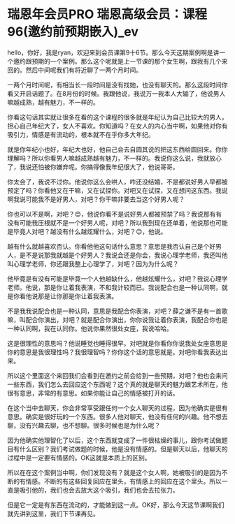 # 瑞恩年会员PRO 瑞恩高级会员：课程96(邀约前预期嵌入)_ev

hello，你好，我是ryan，欢迎来到会员课第9十6节。那么今天这期案例啊是讲一个邀约跟预期的一个案例。那么这个呢就是上一节课的那个女生啊，跟我有几个来回的。然后中间呢我们有将近聊了一两个月时间。

一两个月时间呢，有相当长一段时间是没有找她，也没有聊天的。那么这段时间你看又开启话题了。在8月份的时候。我跟他说，我说万一我本人大输了，他说男人嘛越成熟，越有魅力，不一样的。

你看这句话其实就让很多在看的这个课程的很多就是年纪认为自己比较大的男人，担心自己年纪大了，女人不喜欢。你知道吗？在女人的内心当中啊，如果他对你有吸引力，情感是有流动的，根本就不在乎你多大年纪。

就是你年纪小也好，年纪大也好，他自己会去自圆其说的把这东西给圆回来。你你理解吗？所以你看男人嘛越成熟越有魅力，不一样的。我说你这么说，我就放心了，我说还怕被你嫌弃呢。你搞得像我年纪很大了，他说哥哥。

你太会了，我说不过你。他说你这么会哄人，咋还没结婚，不是都说好男人早都被预定了吗？你看他又在干嘛，又在试探你。对吧又在试探，又在想问这东西。我说啊我说可能我不是好男人，对吧？你干嘛非要去当这个好男人呢？

你也可以不是啊，对吧？😊，他说你看不是说好男人都被预禁了吗？我说那有有没有可能我压根就不是一个好男人呢，对吧？所以我到现在还单着，他说那也可能是毕竟人对吧？越没有什么越炫耀什么，对吧？😊，他说。

越有什么就越喜欢否认。你看他他这句话什么意思？意思是我否认自己是个好男人，是不是说那我就越是个好男人？我说会还是你会，我说心理学老师，我还叫他叫心理学老师，你还跟我整上心理学了，对吧？因为为什么呢？

他毕竟是有没有可能是毕竟一个人他越缺什么，他越炫耀什么，对吧？我说心理学老师。他说，那是你让着我表演，不和我计较而已。我说配合也是一种认同啊，就是你看他说那是让你那是你让着我表演。

不是我我说配合也是一种认同，意思是我配合你表演，对吧？薛之谦不是有一首歌嘛，叫配合你演出，对吧？就是配合你演出，你你说我让着你表演，我配合你也是一种认同啊，我在认同你。他说你果然很处女座，我说哈哈。

这是很理性的意思吗？他说睡觉也睡得很早。对吧就是你看你你说我处女座意思是你的意思是我很理性吗？我很理智吗？你你这个话的意思就是。对吧你看我表达出来。

所以这个里面这个来回我们会看到在邀约之前会给到一些预期，对吧？他也会来问一些东西，我们怎么去回应这个东西呢？这个真的就是聊天的魅力跟艺术所在，他很有意思，非常的有意思。如果你能让自己的情感被打开的话。

在这个当中去聊天，你会非常享受跟任何一个女人聊天的过程，因为他确实是很有意思。确实是很好玩的一个东西。很多人他对聊天，他没有任何的兴趣。他不想去聊，没有兴趣去聊，也不想聊。很多时候也是为什么呢？

因为他确实他理智化了以后，这个东西就变成了一件很枯燥的事儿，跟你考试做题目有什么区别？我们考试做题的时候，他是没有情感的。但是聊天以后，他聊天的过程中是一定要有情感的。OK这就是本质上的区别。

所以在在这个案例当中啊，你们发现没有？就是这个女人啊，她被吸引的是因为不断的有情感。不断的有这些回复回应在里头，有情感上的回应在这个里头。所以一直是吸引他的，我们也会去放大这个吸引，我们也会去拉张力。

但是它一定是有东西在流动的，才能做到这一点。OK好，那么今天这节课啊我们就先讲到这里，我们下节课再见。


